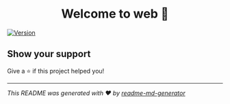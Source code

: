 <h1 align="center">Welcome to web 👋</h1>
<p>
  <a href="https://www.npmjs.com/package/web" target="_blank">
    <img alt="Version" src="https://img.shields.io/npm/v/web.svg">
  </a>
</p>

## Show your support

Give a ⭐️ if this project helped you!

***
_This README was generated with ❤️ by [readme-md-generator](https://github.com/kefranabg/readme-md-generator)_